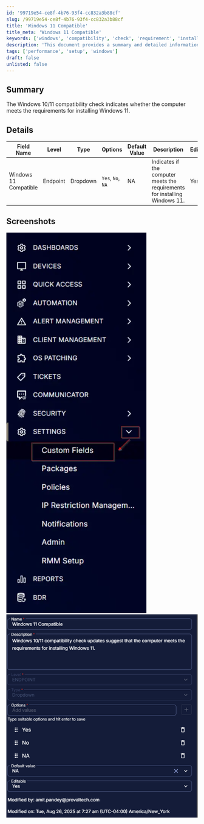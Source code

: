 ```yaml
---
id: '99719e54-ce8f-4b76-93f4-cc832a3b88cf'
slug: /99719e54-ce8f-4b76-93f4-cc832a3b88cf
title: 'Windows 11 Compatible'
title_meta: 'Windows 11 Compatible'
keywords: ['windows', 'compatibility', 'check', 'requirement', 'install']
description: 'This document provides a summary and detailed information about the Windows 10/11 compatibility check, indicating whether a computer meets the necessary requirements for installing Windows 11. It includes a table of fields, their types, options, and default values, along with relevant screenshots for visual reference.'
tags: ['performance', 'setup', 'windows']
draft: false
unlisted: false
---
```


## Summary

The Windows 10/11 compatibility check indicates whether the computer meets the requirements for installing Windows 11.

## Details

| Field Name                | Level    | Type     | Options                     | Default Value | Description                                                                                              | Editable |
|---------------------------|----------|----------|-----------------------------|---------------|----------------------------------------------------------------------------------------------------------|----------|
| Windows 11 Compatible      | Endpoint | Dropdown | `Yes`, `No`, `NA`          | NA            | Indicates if the computer meets the requirements for installing Windows 11.                             | Yes      |

## Screenshots

![Screenshot 1](../../../static/img/docs/99719e54-ce8f-4b76-93f4-cc832a3b88cf/image_1.webp)  
![Screenshot 2](../../../static/img/docs/99719e54-ce8f-4b76-93f4-cc832a3b88cf/image_3.webp)